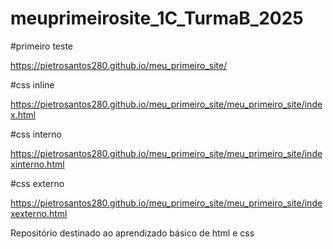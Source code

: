 # meuprimeirosite_1C_TurmaB_2025

#primeiro teste

https://pietrosantos280.github.io/meu_primeiro_site/

#css inline

https://pietrosantos280.github.io/meu_primeiro_site/meu_primeiro_site/index.html

#css interno

https://pietrosantos280.github.io/meu_primeiro_site/meu_primeiro_site/indexinterno.html


#css externo

https://pietrosantos280.github.io/meu_primeiro_site/meu_primeiro_site/indexexterno.html


Repositório destinado ao aprendizado básico de html e css

